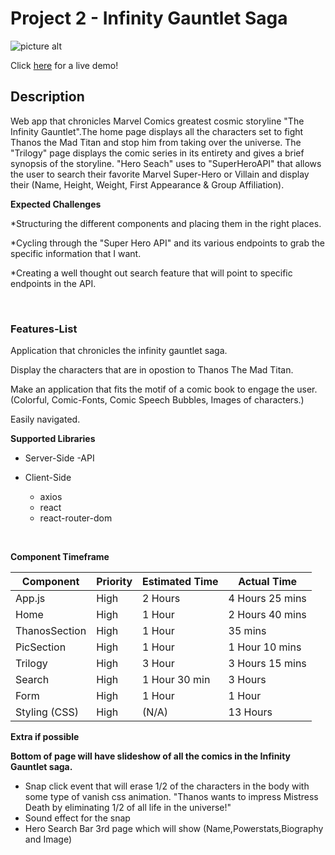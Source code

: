 # Project 2 - Infinity Gauntlet Saga

![picture alt](https://i.ibb.co/ZB2XVk9/logo-hd.png)

Click [here](http://minor-grass.surge.sh/) for a live demo!


## Description ###
Web app that chronicles Marvel Comics greatest cosmic storyline "The Infinity Gauntlet".The home page displays all the characters set to fight Thanos the Mad Titan and stop him from taking over the universe. The "Trilogy" page displays the comic series in its entirety and gives a brief synopsis of the storyline. "Hero Seach" uses to "SuperHeroAPI" that allows the user to search their favorite Marvel Super-Hero or Villain and display their (Name, Height, Weight, First Appearance & Group Affiliation).


**Expected Challenges** 

*Structuring the different components and placing them in the right places.

*Cycling through the "Super Hero API" and its various endpoints to grab the specific information that I want.

*Creating a well thought out search feature that will point to specific endpoints in the API.


&nbsp;
&nbsp;
&nbsp;

### Features-List ###

Application that chronicles the infinity gauntlet saga.

Display the characters that are in opostion to Thanos The Mad Titan.

Make an application that fits the motif of a comic book to engage the user. 
(Colorful, Comic-Fonts, Comic Speech Bubbles, Images of characters.)

Easily navigated.


**Supported Libraries**

* Server-Side
  -API

* Client-Side
  - axios
  - react
  - react-router-dom

&nbsp;
&nbsp;
&nbsp;
&nbsp;
&nbsp;

**Component Timeframe**

Component     | Priority      | Estimated Time  |  Actual Time   |
------------- | ------------- |---------------  |--------------- |
App.js        | High          | 2 Hours         | 4 Hours 25 mins|
Home          | High          | 1 Hour          | 2 Hours 40 mins|
ThanosSection | High          | 1 Hour          | 35 mins        |
PicSection    | High          | 1 Hour          | 1 Hour  10 mins|
Trilogy       | High          | 3 Hour          | 3 Hours 15 mins|
Search        | High          | 1 Hour 30 min   | 3 Hours        |
Form          | High          | 1 Hour          | 1 Hour         |
Styling (CSS) | High          | (N/A)           | 13 Hours       |
 

**Extra if possible**

**Bottom of page will have slideshow of all the comics in the Infinity Gauntlet saga.**
- Snap click event that will erase 1/2 of the characters in the body with some type of vanish css animation.
 "Thanos wants to impress Mistress Death by eliminating 1/2 of all life in the universe!"
- Sound effect for the snap
- Hero Search Bar 3rd page which will show (Name,Powerstats,Biography and Image)


